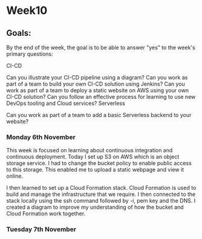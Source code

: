 <h1>Week10</h1>

<h2>Goals:</h2>

By the end of the week, the goal is to be able to answer "yes" to the week's primary questions:

CI-CD

Can you illustrate your CI-CD pipeline using a diagram?
Can you work as part of a team to build your own CI-CD solution using Jenkins?
Can you work as part of a team to deploy a static website on AWS using your own CI-CD solution?
Can you follow an effective process for learning to use new DevOps tooling and Cloud services?
Serverless

Can you work as part of a team to add a basic Serverless backend to your website?

<h3>Monday 6th November</h3>

This week is focused on learning about continuous integration and continuous deployment. Today I set up S3 on AWS which is an object storage service. I had to change the bucket policy to enable public access to this storage. This enabled me to upload a static webpage and view it online. 

I then learned to set up a Cloud Formation stack. Cloud Formation is used to build and manage the infrastructure that we require. I then connected to the stack locally using the ssh command followed by -i, pem key and the DNS. I created a diagram to improve my understanding of how the bucket and Cloud Formation work together. 

<h3>Tuesday 7th November</h3>
